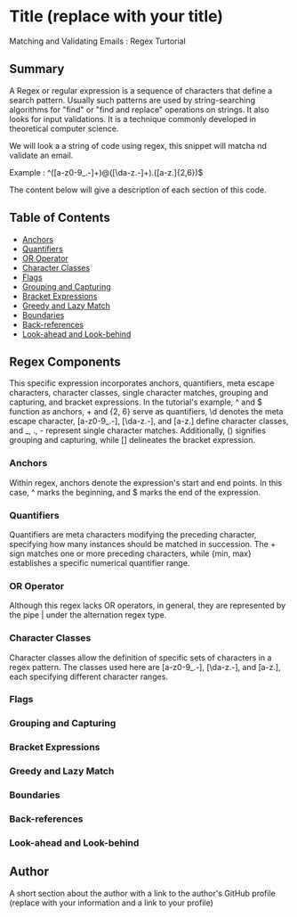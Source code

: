 # Title (replace with your title)
Matching and Validating Emails : Regex Turtorial 

## Summary

A Regex or regular expression is a sequence of characters that define a search pattern. Usually such patterns are used by string-searching algorithms for "find" or "find and replace" operations on strings. It also looks for input validations. It is a technique commonly developed in theoretical computer science.

We will look a a string of code using regex, this snippet will matcha nd validate an email.

Example : ^([a-z0-9_\.-]+)@([\da-z\.-]+)\.([a-z\.]{2,6})$

The content below will give a description of each section of this code. 

## Table of Contents

- [Anchors](#anchors)
- [Quantifiers](#quantifiers)
- [OR Operator](#or-operator)
- [Character Classes](#character-classes)
- [Flags](#flags)
- [Grouping and Capturing](#grouping-and-capturing)
- [Bracket Expressions](#bracket-expressions)
- [Greedy and Lazy Match](#greedy-and-lazy-match)
- [Boundaries](#boundaries)
- [Back-references](#back-references)
- [Look-ahead and Look-behind](#look-ahead-and-look-behind)

## Regex Components

This specific expression incorporates anchors, quantifiers, meta escape characters, character classes, single character matches, grouping and capturing, and bracket expressions. In the tutorial's example, ^ and $ function as anchors, + and {2, 6} serve as quantifiers, \d denotes the meta escape character, [a-z0-9_.-], [\da-z.-], and [a-z.] define character classes, and _, ., - represent single character matches. Additionally, () signifies grouping and capturing, while [] delineates the bracket expression.

### Anchors

Within regex, anchors denote the expression's start and end points. In this case, ^ marks the beginning, and $ marks the end of the expression.

### Quantifiers

Quantifiers are meta characters modifying the preceding character, specifying how many instances should be matched in succession. The + sign matches one or more preceding characters, while {min, max} establishes a specific numerical quantifier range.

### OR Operator

Although this regex lacks OR operators, in general, they are represented by the pipe | under the alternation regex type.

### Character Classes

Character classes allow the definition of specific sets of characters in a regex pattern. The classes used here are [a-z0-9_.-], [\da-z.-], and [a-z.], each specifying different character ranges.

### Flags

### Grouping and Capturing

### Bracket Expressions

### Greedy and Lazy Match

### Boundaries

### Back-references

### Look-ahead and Look-behind


## Author

A short section about the author with a link to the author's GitHub profile (replace with your information and a link to your profile)
